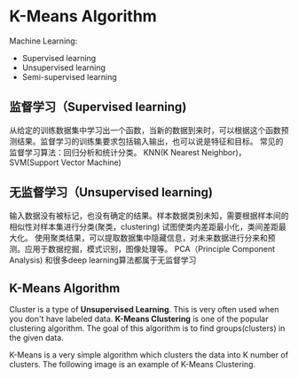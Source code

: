 # K-Means Algorithm

Machine Learning:
* Supervised learning
* Unsupervised learning
* Semi-supervised learning

## 监督学习（Supervised learning)
从给定的训练数据集中学习出一个函数，当新的数据到来时，可以根据这个函数预测结果。监督学习的训练集要求包括输入输出，也可以说是特征和目标。
常见的监督学习算法：回归分析和统计分类。 KNN(K Nearest Neighbor)，SVM(Support Vector Machine)

## 无监督学习（Unsupervised learning)
输入数据没有被标记，也没有确定的结果。样本数据类别未知，需要根据样本间的相似性对样本集进行分类(聚类，clustering) 试图使类内差距最小化，类间差距最大化。
使用聚类结果，可以提取数据集中隐藏信息，对未来数据进行分来和预测。应用于数据挖掘，模式识别，图像处理等。
PCA（Principle Component Analysis) 和很多deep learning算法都属于无监督学习

## K-Means Algorithm
Cluster is a type of **Unsupervised Learning**. This is very often used when you don't have labeled data. 
**K-Means Clustering** is one of the popular clustering algorithm. The goal of this algorithm is to find groups(clusters)
in the given data. 

K-Means is a very simple algorithm which clusters the data into K number of clusters. The following image is an example of K-Means Clustering.

